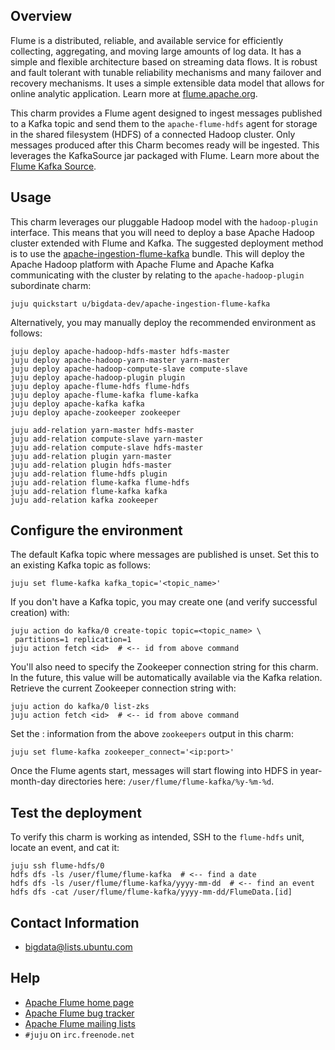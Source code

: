 ## Overview

Flume is a distributed, reliable, and available service for efficiently
collecting, aggregating, and moving large amounts of log data. It has a simple
and flexible architecture based on streaming data flows. It is robust and fault
tolerant with tunable reliability mechanisms and many failover and recovery
mechanisms. It uses a simple extensible data model that allows for online
analytic application. Learn more at [flume.apache.org](http://flume.apache.org).

This charm provides a Flume agent designed to ingest messages published to
a Kafka topic and send them to the `apache-flume-hdfs` agent for storage in
the shared filesystem (HDFS) of a connected Hadoop cluster. Only messages
produced after this Charm becomes ready will be ingested. This leverages the
KafkaSource jar packaged with Flume. Learn more about the
[Flume Kafka Source](https://flume.apache.org/FlumeUserGuide.html#kafka-source).


## Usage

This charm leverages our pluggable Hadoop model with the `hadoop-plugin`
interface. This means that you will need to deploy a base Apache Hadoop cluster
extended with Flume and Kafka. The suggested deployment method is to use the
[apache-ingestion-flume-kafka](https://jujucharms.com/u/bigdata-dev/apache-ingestion-flume-kafka/)
bundle. This will deploy the Apache Hadoop platform with Apache Flume
and Apache Kafka communicating with the cluster by relating to the
`apache-hadoop-plugin` subordinate charm:

    juju quickstart u/bigdata-dev/apache-ingestion-flume-kafka

Alternatively, you may manually deploy the recommended environment as follows:

    juju deploy apache-hadoop-hdfs-master hdfs-master
    juju deploy apache-hadoop-yarn-master yarn-master
    juju deploy apache-hadoop-compute-slave compute-slave
    juju deploy apache-hadoop-plugin plugin
    juju deploy apache-flume-hdfs flume-hdfs
    juju deploy apache-flume-kafka flume-kafka
    juju deploy apache-kafka kafka
    juju deploy apache-zookeeper zookeeper

    juju add-relation yarn-master hdfs-master
    juju add-relation compute-slave yarn-master
    juju add-relation compute-slave hdfs-master
    juju add-relation plugin yarn-master
    juju add-relation plugin hdfs-master
    juju add-relation flume-hdfs plugin
    juju add-relation flume-kafka flume-hdfs
    juju add-relation flume-kafka kafka
    juju add-relation kafka zookeeper

## Configure the environment

The default Kafka topic where messages are published is unset. Set this to
an existing Kafka topic as follows:

    juju set flume-kafka kafka_topic='<topic_name>'

If you don't have a Kafka topic, you may create one (and verify successful
creation) with:

    juju action do kafka/0 create-topic topic=<topic_name> \
     partitions=1 replication=1
    juju action fetch <id>  # <-- id from above command

You'll also need to specify the Zookeeper connection string for this charm. In
the future, this value will be automatically available via the Kafka relation.
Retrieve the current Zookeeper connection string with:

    juju action do kafka/0 list-zks
    juju action fetch <id>  # <-- id from above command

Set the <ip>:<port> information from the above `zookeepers` output in this
charm:

    juju set flume-kafka zookeeper_connect='<ip:port>'

Once the Flume agents start, messages will start flowing into
HDFS in year-month-day directories here: `/user/flume/flume-kafka/%y-%m-%d`.


## Test the deployment

To verify this charm is working as intended, SSH to the `flume-hdfs` unit,
locate an event, and cat it:

    juju ssh flume-hdfs/0
    hdfs dfs -ls /user/flume/flume-kafka  # <-- find a date
    hdfs dfs -ls /user/flume/flume-kafka/yyyy-mm-dd  # <-- find an event
    hdfs dfs -cat /user/flume/flume-kafka/yyyy-mm-dd/FlumeData.[id]


## Contact Information

- <bigdata@lists.ubuntu.com>


## Help

- [Apache Flume home page](http://flume.apache.org/)
- [Apache Flume bug tracker](https://issues.apache.org/jira/browse/flume)
- [Apache Flume mailing lists](https://flume.apache.org/mailinglists.html)
- `#juju` on `irc.freenode.net`

